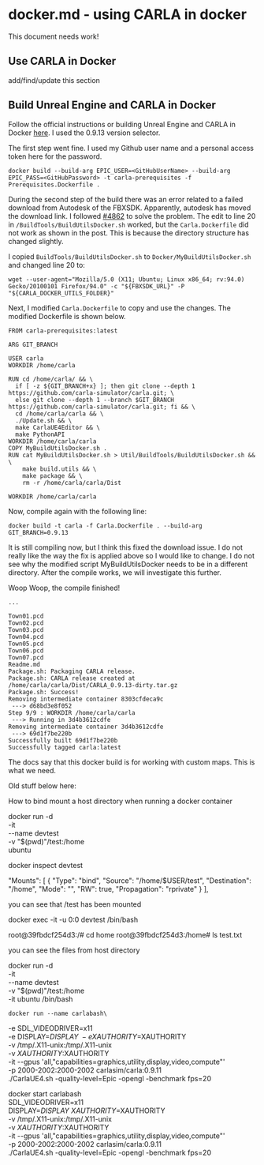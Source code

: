 # docker.md - using CARLA in docker

This document needs work!


## Use CARLA in Docker

add/find/update this section

## Build Unreal Engine and CARLA in Docker

Follow the official instructions or building Unreal Engine and CARLA in Docker [here](https://carla.readthedocs.io/en/0.9.13/build_docker_unreal/). I used the 0.9.13 version selector.

The first step went fine. I used my Github user name and a  personal access token here for the password.

```
docker build --build-arg EPIC_USER=<GitHubUserName> --build-arg EPIC_PASS=<GitHubPassword> -t carla-prerequisites -f Prerequisites.Dockerfile .
```

During the second step of the build there was an error related to a failed download from Autodesk of the FBXSDK. Apparently, autodesk has moved the download link. I followed [#4862](https://github.com/carla-simulator/carla/issues/4862) to solve the problem. The edit to line 20 in `/BuildTools/BuildUtilsDocker.sh` worked, but the `Carla.Dockerfile` did not work as shown in the post. This is because the directory structure has changed slightly. 

I copied `BuildTools/BuildUtilsDocker.sh` to `Docker/MyBuildUtilsDocker.sh` and changed line 20 to:

```
wget --user-agent="Mozilla/5.0 (X11; Ubuntu; Linux x86_64; rv:94.0) Gecko/20100101 Firefox/94.0" -c "${FBXSDK_URL}" -P "${CARLA_DOCKER_UTILS_FOLDER}"
``` 

Next, I modified `Carla.Dockerfile` to copy and use the changes. The modified Dockerfile is shown below.

```
FROM carla-prerequisites:latest

ARG GIT_BRANCH

USER carla
WORKDIR /home/carla

RUN cd /home/carla/ && \
  if [ -z ${GIT_BRANCH+x} ]; then git clone --depth 1 https://github.com/carla-simulator/carla.git; \
  else git clone --depth 1 --branch $GIT_BRANCH https://github.com/carla-simulator/carla.git; fi && \
  cd /home/carla/carla && \
  ./Update.sh && \
  make CarlaUE4Editor && \
  make PythonAPI
WORKDIR /home/carla/carla
COPY MyBuildUtilsDocker.sh .  
RUN cat MyBuildUtilsDocker.sh > Util/BuildTools/BuildUtilsDocker.sh && \
    make build.utils && \
    make package && \
    rm -r /home/carla/carla/Dist

WORKDIR /home/carla/carla

```

Now, compile again with the following line:

```
docker build -t carla -f Carla.Dockerfile . --build-arg GIT_BRANCH=0.9.13
```


It is still compiling now, but I think this fixed the download issue. I do not really like the way the fix is applied above so I would like to change. I do not see why the modified script MyBuildUtilsDocker needs to be in a different directory. After the compile works, we will investigate this further.

Woop Woop, the compile finished!

```
...

Town01.pcd
Town02.pcd
Town03.pcd
Town04.pcd
Town05.pcd
Town06.pcd
Town07.pcd
Readme.md
Package.sh: Packaging CARLA release.
Package.sh: CARLA release created at /home/carla/carla/Dist/CARLA_0.9.13-dirty.tar.gz
Package.sh: Success!
Removing intermediate container 8303cfdeca9c
 ---> d68bd3e8f052
Step 9/9 : WORKDIR /home/carla/carla
 ---> Running in 3d4b3612cdfe
Removing intermediate container 3d4b3612cdfe
 ---> 69d1f7be220b
Successfully built 69d1f7be220b
Successfully tagged carla:latest
```

The docs say that this docker build is for working with custom maps. This is what we need. 





Old stuff below here:

How to bind mount a host directory when running a docker container

docker run -d \
    -it \
    --name devtest \
    -v "$(pwd)"/test:/home \
    ubuntu

docker inspect devtest

"Mounts": [
            {
                "Type": "bind",
                "Source": "/home/$USER/test",
                "Destination": "/home",
                "Mode": "",
                "RW": true,
                "Propagation": "rprivate"
            }
        ],

you can see that /test has been mounted

docker exec -it -u 0:0 devtest /bin/bash

root@39fbdcf254d3:/# cd home
root@39fbdcf254d3:/home# ls
test.txt

you can see the files from host directory

docker run -d \
    -it \
    --name devtest \
    -v "$(pwd)"/test:/home \
    -it ubuntu /bin/bash




    docker run --name carlabash\
 -e SDL_VIDEODRIVER=x11 \
 -e DISPLAY=$DISPLAY \
 -e XAUTHORITY=$XAUTHORITY \
 -v /tmp/.X11-unix:/tmp/.X11-unix \
 -v $XAUTHORITY:$XAUTHORITY \
 -it --gpus 'all,"capabilities=graphics,utility,display,video,compute"' \
 -p 2000-2002:2000-2002 carlasim/carla:0.9.11 \
 ./CarlaUE4.sh -quality-level=Epic -opengl -benchmark fps=20


 docker start carlabash\
SDL_VIDEODRIVER=x11 \
DISPLAY=$DISPLAY \
XAUTHORITY=$XAUTHORITY \
-v /tmp/.X11-unix:/tmp/.X11-unix \
-v $XAUTHORITY:$XAUTHORITY \
-it --gpus 'all,"capabilities=graphics,utility,display,video,compute"' \
-p 2000-2002:2000-2002 carlasim/carla:0.9.11 \
./CarlaUE4.sh -quality-level=Epic -opengl -benchmark fps=20
